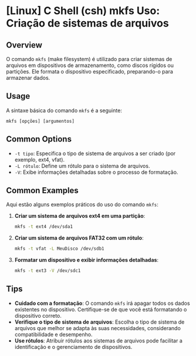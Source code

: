 # [Linux] C Shell (csh) mkfs Uso: Criação de sistemas de arquivos

## Overview
O comando `mkfs` (make filesystem) é utilizado para criar sistemas de arquivos em dispositivos de armazenamento, como discos rígidos ou partições. Ele formata o dispositivo especificado, preparando-o para armazenar dados.

## Usage
A sintaxe básica do comando `mkfs` é a seguinte:

```
mkfs [opções] [argumentos]
```

## Common Options
- `-t tipo`: Especifica o tipo de sistema de arquivos a ser criado (por exemplo, ext4, vfat).
- `-L rótulo`: Define um rótulo para o sistema de arquivos.
- `-V`: Exibe informações detalhadas sobre o processo de formatação.

## Common Examples
Aqui estão alguns exemplos práticos do uso do comando `mkfs`:

1. **Criar um sistema de arquivos ext4 em uma partição**:
   ```bash
   mkfs -t ext4 /dev/sda1
   ```

2. **Criar um sistema de arquivos FAT32 com um rótulo**:
   ```bash
   mkfs -t vfat -L MeuDisco /dev/sdb1
   ```

3. **Formatar um dispositivo e exibir informações detalhadas**:
   ```bash
   mkfs -t ext3 -V /dev/sdc1
   ```

## Tips
- **Cuidado com a formatação**: O comando `mkfs` irá apagar todos os dados existentes no dispositivo. Certifique-se de que você está formatando o dispositivo correto.
- **Verifique o tipo de sistema de arquivos**: Escolha o tipo de sistema de arquivos que melhor se adapta às suas necessidades, considerando compatibilidade e desempenho.
- **Use rótulos**: Atribuir rótulos aos sistemas de arquivos pode facilitar a identificação e o gerenciamento de dispositivos.